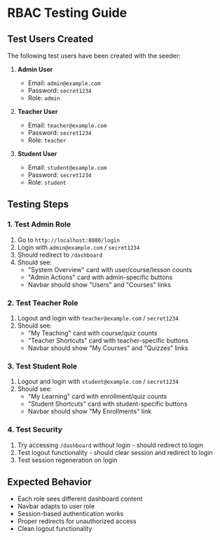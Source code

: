 # RBAC Testing Guide

## Test Users Created

The following test users have been created with the seeder:

1. **Admin User**
   - Email: `admin@example.com`
   - Password: `secret1234`
   - Role: `admin`

2. **Teacher User**
   - Email: `teacher@example.com`
   - Password: `secret1234`
   - Role: `teacher`

3. **Student User**
   - Email: `student@example.com`
   - Password: `secret1234`
   - Role: `student`

## Testing Steps

### 1. Test Admin Role
1. Go to `http://localhost:8080/login`
2. Login with `admin@example.com` / `secret1234`
3. Should redirect to `/dashboard`
4. Should see:
   - "System Overview" card with user/course/lesson counts
   - "Admin Actions" card with admin-specific buttons
   - Navbar should show "Users" and "Courses" links

### 2. Test Teacher Role
1. Logout and login with `teacher@example.com` / `secret1234`
2. Should see:
   - "My Teaching" card with course/quiz counts
   - "Teacher Shortcuts" card with teacher-specific buttons
   - Navbar should show "My Courses" and "Quizzes" links

### 3. Test Student Role
1. Logout and login with `student@example.com` / `secret1234`
2. Should see:
   - "My Learning" card with enrollment/quiz counts
   - "Student Shortcuts" card with student-specific buttons
   - Navbar should show "My Enrollments" link

### 4. Test Security
1. Try accessing `/dashboard` without login - should redirect to login
2. Test logout functionality - should clear session and redirect to login
3. Test session regeneration on login

## Expected Behavior

- Each role sees different dashboard content
- Navbar adapts to user role
- Session-based authentication works
- Proper redirects for unauthorized access
- Clean logout functionality
